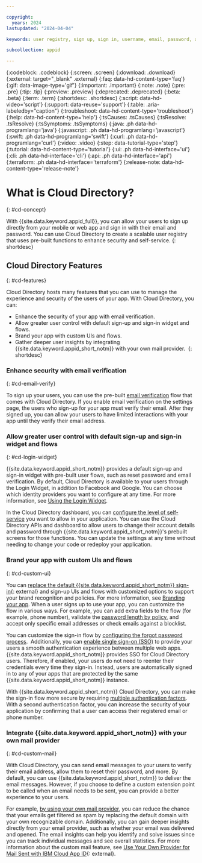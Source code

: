 ```yaml
---

copyright:
  years: 2024
lastupdated: "2024-04-04"

keywords: user registry, sign up, sign in, username, email, password, account settings, reset password, email sender, email verification, app security

subcollection: appid

---
```


{:codeblock: .codeblock}
{:screen: .screen}
{:download: .download}
{:external: target="_blank" .external}
{:faq: data-hd-content-type='faq'}
{:gif: data-image-type='gif'}
{:important: .important}
{:note: .note}
{:pre: .pre}
{:tip: .tip}
{:preview: .preview}
{:deprecated: .deprecated}
{:beta: .beta}
{:term: .term}
{:shortdesc: .shortdesc}
{:script: data-hd-video='script'}
{:support: data-reuse='support'}
{:table: .aria-labeledby="caption"}
{:troubleshoot: data-hd-content-type='troubleshoot'}
{:help: data-hd-content-type='help'}
{:tsCauses: .tsCauses}
{:tsResolve: .tsResolve}
{:tsSymptoms: .tsSymptoms}
{:java: .ph data-hd-programlang='java'}
{:javascript: .ph data-hd-programlang='javascript'}
{:swift: .ph data-hd-programlang='swift'}
{:curl: .ph data-hd-programlang='curl'}
{:video: .video}
{:step: data-tutorial-type='step'}
{:tutorial: data-hd-content-type='tutorial'}
{:ui: .ph data-hd-interface='ui'}
{:cli: .ph data-hd-interface='cli'}
{:api: .ph data-hd-interface='api'}
{:terraform: .ph data-hd-interface='terraform'}
{:release-note: data-hd-content-type='release-note'}

# What is Cloud Directory?
{: #cd-concept}

With {{site.data.keyword.appid_full}}, you can allow your users to sign up directly from your mobile or web app and sign in with their email and password. You can use Cloud Directory to create a scalable user registry that uses pre-built functions to enhance security and self-service. 
{: shortdesc}

## Cloud Directory Features
{: #cd-features}

Cloud Directory hosts many features that you can use to manage the experience and security of the users of your app. With Cloud Directory, you can:
* Enhance the security of your app with email verification.
* Allow greater user control with default sign-up and sign-in widget and flows.
* Brand your app with custom UIs and flows.
* Gather deeper user insights by integrating {{site.data.keyword.appid_short_notm}} with your own mail provider. 
{: shortdesc}

### Enhance security with email verification
{: #cd-email-verify}

To sign up your users, you can use the pre-built [email verification](/docs/appid?topic=appid-cd-types) flow that comes with Cloud Directory. If you enable email verification on the settings page, the users who sign-up for your app must verify their email. After they signed up, you can allow your users to have limited interactions with your app until they verify their email address.

### Allow greater user control with default sign-up and sign-in widget and flows
{: #cd-login-widget}

{{site.data.keyword.appid_short_notm}} provides a default sign-up and sign-in widget with pre-built user flows, such as reset password and email verification. By default, Cloud Directory is available to your users through the Login Widget, in addition to Facebook and Google. You can choose which identity providers you want to configure at any time. For more information, see [Using the Login Widget](/docs/appid?topic=appid-login-widget). 

In the Cloud Directory dashboard, you can [configure the level of self-service](/docs/appid?topic=appid-cd-users) you want to allow in your application. You can use the Cloud Directory APIs and dashboard to allow users to change their account details and password through {{site.data.keyword.appid_short_notm}}'s prebuilt screens for those functions. You can update the settings at any time without needing to change your code or redeploy your application. 

### Brand your app with custom UIs and flows
{: #cd-custom-ui}

You can [replace the default {{site.data.keyword.appid_short_notm}} sign-in](https://www.ibm.com/blogs/cloud-archive/2018/06/custom-login-page-app-id-integration/){: external} and sign-up UIs and flows with customized options to support your brand recognition and policies. For more information, see [Branding your app](/docs/appid?topic=appid-branded). When a user signs up to use your app, you can customize the flow in various ways. For example, you can add extra fields to the flow (for example, phone number), validate the [password length by policy](/docs/appid?topic=appid-cd-strength), and accept only specific email addresses or check emails against a blocklist. 

You can customize the sign-in flow by [configuring the forgot password process](/docs/appid?topic=appid-cd-strength).  Additionally, you can [enable single sign-on (SSO)](/docs/appid?topic=appid-cd-sso) to provide your users a smooth authentication experience between multiple web apps. {{site.data.keyword.appid_short_notm}} provides SSO for Cloud Directory users. Therefore, if enabled, your users do not need to reenter their credentials every time they sign-in. Instead, users are automatically signed in to any of your apps that are protected by the same {{site.data.keyword.appid_short_notm}} instance. 

With {{site.data.keyword.appid_short_notm}} Cloud Directory, you can make the sign-in flow more secure by requiring [multiple authentication factors](/docs/appid?topic=appid-cd-mfa). With a second authentication factor, you can increase the security of your application by confirming that a user can access their registered email or phone number.

### Integrate {{site.data.keyword.appid_short_notm}} with your own mail provider
{: #cd-custom-mail}

With Cloud Directory, you can send email messages to your users to verify their email address, allow them to reset their password, and more. By default, you can use {{site.data.keyword.appid_short_notm}} to deliver the email messages. However, if you choose to define a custom extension point to be called when an email needs to be sent, you can provide a better experience to your users. 

For example, [by using your own mail provider](/docs/appid?topic=appid-cd-types), you can reduce the chance that your emails get filtered as spam by replacing the default domain with your own recognizable domain. Additionally, you can gain deeper insights directly from your email provider, such as whether your email was delivered and opened. The email insights can help you identify and solve issues since you can track individual messages and see overall statistics. For more information about the custom mail feature, see [Use Your Own Provider for Mail Sent with IBM Cloud App ID](https://www.ibm.com/blogs/cloud-archive/2018/10/use-ibm-cloud-app-id-and-your-email-provider-to-brand-mails-sent-to-app-users/){: external}.  
